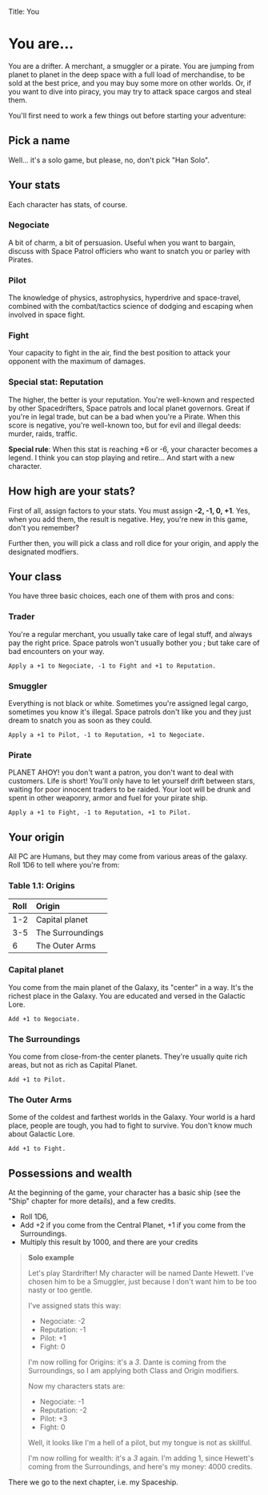 Title: You

# You are...

You are a drifter. A merchant, a smuggler or a pirate. You are jumping from
planet to planet in the deep space with a full load of merchandise, to be sold
at the best price, and you may buy some more on other worlds. Or, if you want to
dive into piracy, you may try to attack space cargos and steal them.

You'll first need to work a few things out before starting your adventure:

## Pick a name

Well... it's a solo game, but please, no, don't pick "Han Solo".

## Your stats

Each character has stats, of course.

### Negociate

A bit of charm, a bit of persuasion. Useful when you want to bargain, discuss
with Space Patrol officiers who want to snatch you or parley with Pirates.

### Pilot

The knowledge of physics, astrophysics, hyperdrive and space-travel, combined
with the combat/tactics science of dodging and escaping when involved in space
fight.

### Fight

Your capacity to fight in the air, find the best position to attack your
opponent with the maximum of damages.

### Special stat: Reputation

The higher, the better is your reputation. You're well-known and respected by
other Spacedrifters, Space patrols and local planet governors. Great if you're
in legal trade, but can be a bad when you're a Pirate. When this score is
negative, you're well-known too, but for evil and illegal deeds: murder, raids,
traffic.

**Special rule**: When this stat is reaching +6 or -6, your character becomes a
legend. I think you can stop playing and retire... And start with a new
character.

## How high are your stats?

First of all, assign factors to your stats. You must assign **-2, -1, 0, +1**.
Yes, when you add them, the result is negative. Hey, you're new in this game,
don't you remember?

Further then, you will pick a class and roll dice for your origin, and apply
the designated modfiers.

## Your class

You have three basic choices, each one of them with pros and cons:

### Trader

You're a regular merchant, you usually take care of legal stuff, and
always pay the right price. Space patrols won't usually bother you ; but take
care of bad encounters on your way.

    Apply a +1 to Negociate, -1 to Fight and +1 to Reputation.

### Smuggler

Everything is not black or white. Sometimes you're assigned legal
cargo, sometimes you know it's illegal. Space patrols don't like you and they
just dream to snatch you as soon as they could.

    Apply a +1 to Pilot, -1 to Reputation, +1 to Negociate.

### Pirate

PLANET AHOY! you don't want a patron, you don't want to deal with
customers. Life is short! You'll only have to let yourself drift between
stars, waiting for poor innocent traders to be raided. Your loot will be drunk
and spent in other weaponry, armor and fuel for your pirate ship.

    Apply a +1 to Fight, -1 to Reputation, +1 to Pilot.

## Your origin

All PC are Humans, but they may come from various areas of the galaxy. Roll 1D6
to tell where you're from:

### Table 1.1: Origins

| Roll | Origin            |
|:---- |:------------------|
| 1-2  | Capital planet    | 
| 3-5  | The Surroundings  |
| 6    | The Outer Arms    |

### Capital planet

You come from the main planet of the Galaxy, its "center" in a way. It's the
richest place in the Galaxy. You are educated and versed in the Galactic Lore.

    Add +1 to Negociate.

### The Surroundings

You come from close-from-the center planets. They're usually quite rich areas,
but not as rich as Capital Planet.

    Add +1 to Pilot.

### The Outer Arms

Some of the coldest and farthest worlds in the Galaxy. Your world is a hard
place, people are tough, you had to fight to survive. You don't know much about
Galactic Lore.

    Add +1 to Fight.

## Possessions and wealth

At the beginning of the game, your character has a basic ship (see the "Ship"
chapter for more details), and a few credits.

* Roll 1D6,
* Add +2 if you come from the Central Planet, +1 if you come from the
  Surroundings.
* Multiply this result by 1000, and there are your credits


> **Solo example**
> 
> Let's play Stardrifter! My character will be named Dante Hewett. I've
> chosen him to be a Smuggler, just because I don't want him to be too nasty or
> too gentle.  
>
> I've assigned stats this way:
>
> * Negociate: -2
> * Reputation: -1
> * Pilot: +1
> * Fight: 0
>
>
> I'm now rolling for Origins: it's a *3*. Dante is coming from the Surroundings,
> so I am applying both Class and Origin modifiers.
>
> Now my characters stats are:
> 
> * Negociate: -1
> * Reputation: -2
> * Pilot: +3
> * Fight: 0
>
> Well, it looks like I'm a hell of a pilot, but my tongue is not as skillful.
>
> I'm now rolling for wealth: it's a *3* again. I'm adding 1, since Hewett's
> coming from the Surroundings, and here's my money: 4000 credits.

There we go to the next chapter, i.e. my Spaceship.
